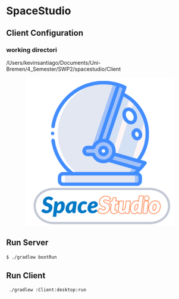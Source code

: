 # SpaceStudio
## Client Configuration
### working directori 
/Users/kevinsantiago/Documents/Uni-Bremen/4_Semester/SWP2/spacestudio/Client

<div align="center">
<img src="docs/Architekturbeschreibung/pics/SpaceStudioLogo.png" width="400">
</div>


## Run Server
```bash
$ ./gradlew bootRun
```

## Run Client
```bash
 ./gradlew :Client:desktop:run
```